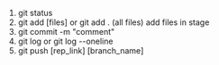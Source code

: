 1. git status
2. git add [files] or git add . (all files) add files in stage
3. git commit -m "comment"
4. git log or git log --oneline
5. git push [rep_link] [branch_name]
